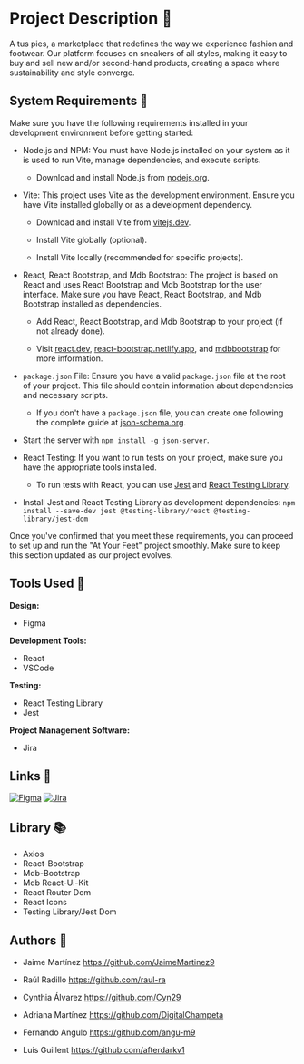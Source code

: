 # Project Description 📣

A tus pies, a marketplace that redefines the way we experience fashion and footwear. Our platform focuses on sneakers of all styles, making it easy to buy and sell new and/or second-hand products, creating a space where sustainability and style converge.

## System Requirements 🔎

Make sure you have the following requirements installed in your development environment before getting started:

- Node.js and NPM: You must have Node.js installed on your system as it is used to run Vite, manage dependencies, and execute scripts.

  - Download and install Node.js from [nodejs.org](https://nodejs.org/).

- Vite: This project uses Vite as the development environment. Ensure you have Vite installed globally or as a development dependency.

  - Download and install Vite from [vitejs.dev](https://vitejs.dev/).

  - Install Vite globally (optional).

  - Install Vite locally (recommended for specific projects).

- React, React Bootstrap, and Mdb Bootstrap: The project is based on React and uses React Bootstrap and Mdb Bootstrap for the user interface. Make sure you have React, React Bootstrap, and Mdb Bootstrap installed as dependencies.

  - Add React, React Bootstrap, and Mdb Bootstrap to your project (if not already done).

  - Visit [react.dev](https://react.dev/), [react-bootstrap.netlify.app](https://react-bootstrap.netlify.app/), and [mdbbootstrap](https://mdbbootstrap.com/) for more information.

- `package.json` File: Ensure you have a valid `package.json` file at the root of your project. This file should contain information about dependencies and necessary scripts.

  - If you don't have a `package.json` file, you can create one following the complete guide at [json-schema.org](https://json-schema.org/).

- Start the server with `npm install -g json-server`.

- React Testing: If you want to run tests on your project, make sure you have the appropriate tools installed.

  - To run tests with React, you can use [Jest](https://jestjs.io/) and [React Testing Library](https://testing-library.com/react/).

- Install Jest and React Testing Library as development dependencies: `npm install --save-dev jest @testing-library/react @testing-library/jest-dom`

Once you've confirmed that you meet these requirements, you can proceed to set up and run the "At Your Feet" project smoothly. Make sure to keep this section updated as our project evolves.

## Tools Used 🔧 

**Design:**

- Figma

**Development Tools:**

- React
- VSCode

**Testing:**

- React Testing Library
- Jest

**Project Management Software:**

- Jira

## Links 🔗 

 [![Figma](https://img.shields.io/badge/Figma-F24E1E?style=for-the-badge&logo=figma&logoColor=white)](https://www.figma.com/file/UjNGb5fcCajhBhIlJk8a7C/Ecomerce?type=design&node-id=20-3&mode=design&t=Tm11Kmp0SG4iTFcw-0)
 [![Jira](https://cdn.iconscout.com/icon/free/png-512/free-jira-2296055-1912014.png?f=avif&w=256)](https://cyn2993.atlassian.net/jira/software/projects/EC/boards/5)
  


## Library 📚

- Axios
- React-Bootstrap
- Mdb-Bootstrap
- Mdb React-Ui-Kit
- React Router Dom
- React Icons
- Testing Library/Jest Dom

## Authors 👥 

- Jaime Martínez https://github.com/JaimeMartinez9

- Raúl Radillo https://github.com/raul-ra

- Cynthia Álvarez https://github.com/Cyn29

- Adriana Martínez https://github.com/DigitalChampeta

- Fernando Angulo https://github.com/angu-m9

- Luis Guillent https://github.com/afterdarkv1

